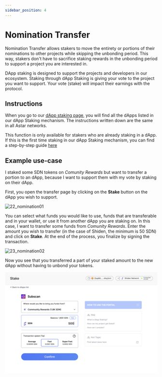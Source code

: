 ```yaml
---
sidebar_position: 4
---
```


# Nomination Transfer

Nomination Transfer allows stakers to move the entirety or portions of their nominations to other projects while skipping the unbonding period. This way, stakers don't have to sacrifice staking rewards in the unbonding period to support a project you are interested in.

DApp staking is designed to support the projects and developers in our ecosystem. Staking through dApp Staking is giving your vote to the project you want to support. Your vote (stake) will impact their earnings with the protocol.

## Instructions

When you go to our [dApp staking page](https://portal.astar.network/#/dapp-staking/discover), you will find all the dApps listed in our dApp Staking mechanism. The instructions written down are the same in all Astar networks.

This function is only available for stakers who are already staking in a dApp. If this is the first time staking in our dApp Staking mechanism, you can find a step-by-step guide [here](staking)

## Example use-case

I staked some SDN tokens on *Comunity Rewards* but want to transfer a portion to an dApp, because I want to support them with my vote by staking on their dApp.

First, you open the transfer page by clicking on the **Stake** button on the dApp you wish to support.

<img width="1120" alt="22_nomination01" src="https://user-images.githubusercontent.com/77480847/206516967-5f16eca1-e093-4ea7-90c8-aafc12b666b1.png"/>

You can select what funds you would like to use, funds that are transferable and in your wallet, or use it from another dApp you are staking on. In this case, I want to transfer some funds from *Comunity Rewards*. Enter the amount you wish to transfer (in the case of Shiden, the minimum is 50 SDN) and click on **Stake**. At the end of the process, you finalize by signing the transaction.

<img width="1127" alt="23_nomination02" src="https://user-images.githubusercontent.com/77480847/206517083-3f0aa79d-fb35-4ac6-b734-05f163b64f59.png"/>


Now you see that you transferred a part of your staked amount to the new dApp without having to unbond your tokens.

![24_nomination03](img/24_nomination03.png)
